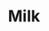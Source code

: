 ---
templateKey: blog-post
featuredpost: false
featuredimage: /assets/Milk.png
title: Milk
description: Animal Product
testfield: 368
---